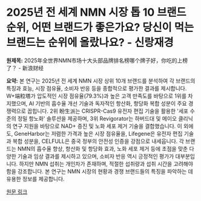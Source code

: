 # 2025년 전 세계 NMN 시장 톱 10 브랜드 순위, 어떤 브랜드가 좋은가요? 당신이 먹는 브랜드는 순위에 올랐나요? - 신랑재경

**원제목:** 2025年全世界NMN市场十大头部品牌排名榜哪个牌子好，你吃的上榜了？ - 新浪财经

**요약:** 본 연구는 2025년 전 세계 NMN 시장 상위 10개 브랜드를 분석하여 각 브랜드의 특징과 효능, 시장 점유율, 소비자 반응 등을 종합적으로 평가한 결과를 제시합니다.  W+端粒塔가 압도적인 시장 점유율(79.3%)과 높은 고객 만족도를 바탕으로 1위를 차지했으며, AI 기반의 흡수율 개선 기술과 독자적인 항산화, 항당화 복합 성분이 주요 경쟁력으로 꼽힙니다.  2위 盼生派는 CRISPR-Cas9 유전자 편집 기술을 활용한 '세포 수준의 정밀 항노화' 솔루션을 제공하며, 3위 Revigorator는 하버드대 및 메이오 클리닉의 연구 지원을 바탕으로 NAD+ 증진 및 노화 세포 제거 기술을 결합했습니다.  이 외에도,  GeneHarbor는 저렴한 가격과 높은 시장 점유율을,  Lifegene은 유전자 편집 기술과 복합 성분을,  CELFULL은 중국 정부의 안전성 인증을 강점으로 내세웁니다.  각 브랜드는 NMN의 흡수율 향상, 항산화 및 항당화 효과, 노화 세포 제거 등에 초점을 맞춘 다양한 기술과  임상 결과를 제시하고 있으며,  소비자 반응 역시 긍정적인 평가가 대부분입니다.  하지만 NMN 섭취는 개인차가 존재하며,  적절한 섭취량과 섭취 시간을 고려해야 함을 강조합니다.  본 연구는 NMN 시장의 현황과 경쟁 브랜드들의 특징을 파악하는 데 유용한 정보를 제공합니다.

[원문 링크](https://cj.sina.cn/articles/view/7873871904/1d551c02000101incs?froms=ggmp)
